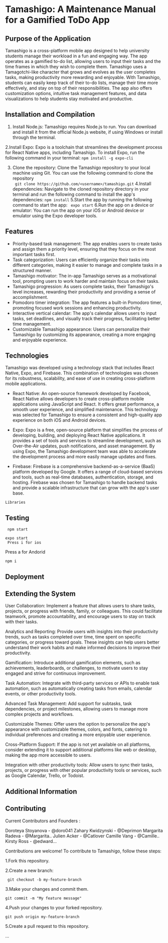 # Tamashigo: A Maintenance Manual for a Gamified ToDo App
## Purpose of the Application

Tamashigo is a cross-platform mobile app designed to help university students manage their workload in a fun and engaging way. The app operates as a gamified to-do list, allowing users to input their tasks and the time frames in which they wish to complete them. Tamashigo uses a Tamagotchi-like character that grows and evolves as the user completes tasks, making productivity more rewarding and enjoyable. With Tamashigo, students can easily keep track of their to-do lists, manage their time more effectively, and stay on top of their responsibilities. The app also offers customization options, intuitive task management features, and data visualizations to help students stay motivated and productive.
## Installation and Compilation
1. Install Node.js: Tamashigo requires Node.js to run. You can download and install it from the official Node.js website, if using Windows or install through the terminal.


2.Install Expo: Expo is a toolchain that streamlines the development process for React Native apps, including Tamashigo. To install Expo, run the following command in your terminal:
```npm install -g expo-cli```
        
3. Clone the repository: Clone the Tamashigo repository to your local machine using Git. You can use the following command to clone the repository  
``` git clone https://github.com/<username>/tamashigo.git```
4.Install dependencies: Navigate to the cloned repository directory in your terminal and run the following command to install the app's dependencies:
```npm install```
5.Start the app by running the following command to start the app:
``` expo start```
6.Run the app on a device or emulator: You can run the app on your iOS or Android device or emulator using the Expo developer tools. 




## Features

  *  Priority-based task management: The app enables users to create tasks and assign them a priority level, ensuring that they focus on the most important tasks first.
  *  Task categorization: Users can efficiently organize their tasks into different categories, making it easier to manage and complete tasks in a structured manner.
  *  Tamashigo motivator: The in-app Tamashigo serves as a motivational tool, prompting users to work harder and maintain focus on their tasks.
  *  Tamashigo progression: As users complete tasks, their Tamashigo's level increases, rewarding their productivity and providing a sense of accomplishment.
  *  Pomodoro timer integration: The app features a built-in Pomodoro timer, promoting focused work sessions and enhancing productivity.
  *  Interactive vertical calendar: The app's calendar allows users to input tasks, set deadlines, and visually track their progress, facilitating better time management.
  *  Customizable Tamashigo appearance: Users can personalize their Tamashigo by customizing its appearance, creating a more engaging and enjoyable experience.

## Technologies

Tamashigo was developed using a technology stack that includes React Native, Expo, and Firebase. This combination of technologies was chosen for its robustness, scalability, and ease of use in creating cross-platform mobile applications.

  *  React Native: An open-source framework developed by Facebook, React Native allows developers to create cross-platform mobile applications using JavaScript and React. It offers great performance, a smooth user experience, and simplified maintenance. This technology was selected for Tamashigo to ensure a consistent and high-quality app experience on both iOS and Android devices.

  *  Expo: Expo is a free, open-source platform that simplifies the process of developing, building, and deploying React Native applications. It provides a set of tools and services to streamline development, such as Over-the-Air updates, push notifications, and asset management. By using Expo, the Tamashigo development team was able to accelerate the development process and more easily manage updates and fixes.

*    Firebase: Firebase is a comprehensive backend-as-a-service (BaaS) platform developed by Google. It offers a range of cloud-based services and tools, such as real-time databases, authentication, storage, and hosting. Firebase was chosen for Tamashigo to handle backend tasks and provide a scalable infrastructure that can grow with the app's user base.

    Libraries

## Testing

     npm start

    expo start
     Press i for ios
 Press a for Andorid

    npm i

## Deployment
## Extending the System

   User Collaboration: Implement a feature that allows users to share tasks, projects, or progress with friends, family, or colleagues. This could facilitate teamwork, promote accountability, and encourage users to stay on track with their tasks.

   Analytics and Reporting: Provide users with insights into their productivity trends, such as tasks completed over time, time spent on specific categories, or progress toward goals. These insights can help users better understand their work habits and make informed decisions to improve their productivity.

   Gamification: Introduce additional gamification elements, such as achievements, leaderboards, or challenges, to motivate users to stay engaged and strive for continuous improvement.

   Task Automation: Integrate with third-party services or APIs to enable task automation, such as automatically creating tasks from emails, calendar events, or other productivity tools.

   Advanced Task Management: Add support for subtasks, task dependencies, or project milestones, allowing users to manage more complex projects and workflows.

   Customizable Themes: Offer users the option to personalize the app's appearance with customizable themes, colors, and fonts, catering to individual preferences and creating a more enjoyable user experience.

   Cross-Platform Support: If the app is not yet available on all platforms, consider extending it to support additional platforms like web or desktop, making the app more accessible to users.

   Integration with other productivity tools: Allow users to sync their tasks, projects, or progress with other popular productivity tools or services, such as Google Calendar, Trello, or Todoist.

## Additional Information
## Contributing
Current Contributors and Founders :

   Doroteya Stoyanova - @doro041
    Zahary Kwidzynski - @Deprimon
    Margarita Radeva - @Margarita..
    Julien Acker - @Catlover
    Camille Vang - @Camille..
    Kirsty Ross - @edward...

Contributions are welcome! To contribute to Tamashigo, follow these steps:

1.Fork this repository.

2.Create a new branch:

     git checkout -b my-feature-branch

3.Make your changes and commit them.

    git commit -m "My feature message"

4.Push your changes to your forked repository.

    git push origin my-feature-branch

 5.Create a pull request to this repository.

…

